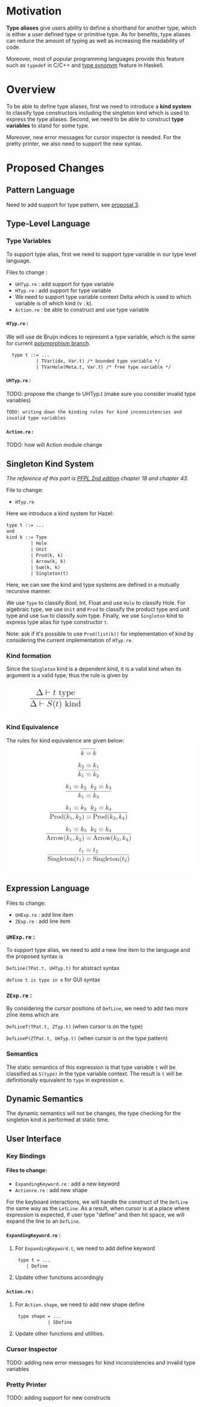 
[TODO: type equivalence, type variable, cursor inspector and pretty printer]: # 

# Motivation

**Type aliases** give users ability to define a shorthand for another type, which is either a user defined type or primitive type. As for benefits, type aliases can reduce the amount of typing as well as increasing the readability of code. 

Moreover, most of popular programming languages provide this feature such as `typedef` in C/C++ and [type synonym](https://wiki.haskell.org/Type_synonym) feature in Haskell. 

# Overview
To be able to define type aliases, first we need to introduce a **kind system** to classify type constructors including the singleton kind which is used to express the type aliases. Second, we need to be able to construct **type variables** to stand for some type.

Moreover, new error messages for cursor inspector is needed. For the pretty printer, we also need to support the new syntax.

# Proposed Changes
## Pattern Language
Need to add support for type pattern, see [proposal 3](https://github.com/hazelgrove/phi/blob/3-explicit-polymorphism/3-explicit-polymorphism/3-explicit-polymorphism.md).


## Type-Level Language
### Type Variables

To support type alias, first we need to support type variable in our type level language.

Files to change :
   * `UHTyp.re` : add support for type variable
   * `HTyp.re` :  add support for type variable
   * We need to support type variable context Delta which is used to which variable is of which kind (v : k).
   * `Action.re` : be able to construct and use type variable 

#### `HTyp.re` : 

[TODO: propose the change to HTyp.t (see polymorphism branch, Charles Chamberlain)]: #

We will use de Bruijn indices to represent a type variable, which is the same for current [polymorphism branch](https://github.com/hazelgrove/hazel/blob/polymorphism/src/semantics/HTyp.re).

      type t ::= ...
               | TVar(idx, Var.t) /* bounded type variable */
               | TVarHole(Meta.t, Var.t) /* free type variable */

#### `UHTyp.re` :
TODO: propose the change to UHTyp.t (make sure you consider invalid type variables)

    TODO: writing down the kinding rules for kind inconsistencies and invalid type variables


#### `Action.re` :
TODO: how will Action module change

## Singleton Kind System
*The reference of this part is [PFPL 2nd edition](https://www.cs.cmu.edu/~rwh/pfpl/2nded.pdf) chapter 18 and chapter 43.*

File to change:
   * `HTyp.re`

Here we introduce a kind system for Hazel:

    type t ::= ...
    and
    kind k ::= Type
             | Hole
             | Unit
             | Prod(k, k)
             | Arrow(k, k)
             | Sum(k, k)
             | Singleton(t)

Here, we can see the kind and type systems are defined in a mutually recursive manner. 

We use `Type` to classify Bool, Int, Float and use `Hole` to classify Hole. For algebraic type, we use `Unit` and `Prod` to classify the product type and unit type and use `Sum` to classify sum type. Finally, we use `Singleton` kind to express type alias for type constructor `t`.

Note: ask if it's possible to use `Prod(list(k))` for implementation of kind by considering the current implementation of `HTyp.re`.

### Kind formation


Since the `Singleton` kind is a dependent kind, it is a valid kind when its argument is a valid type, thus the rule is given by 

![kind formation](./kind_formation.jpg)

### Kind Equivalence
The rules for kind equivalence are given below:
![kind equivalence](./kind_equivalence.jpg)



## Expression Language
   Files to change:
   * `UHExp.re` : add line item
   * `ZExp.re` : add line item
### `UHExp.re` :
To support type alias, we need to add a new line item to the language and the proposed syntax is 

`DefLine(TPat.t, UHTyp.t)` for abstract syntax

`define t is type in e`  for GUI syntax

### `ZExp.re` :
By considering the cursor positions of `DefLine`, we need to add two more zline items which are

`DefLineT(TPat.t, ZTyp.t)` (when cursor is on the type)

`DefLineP(ZTPat.t, UHTyp.t)` (when cursor is on the type pattern)

### Semantics
The static semantics of this expression is that type variable `t` will be classified as `S(type)` in the type variable context. The result is `t` will be definitionally equivalent to `type` in expression `e`.

## Dynamic Semantics
The dynamic semantics will not be changes, the type checking for the singleton kind is performed at static time.

## User Interface
### Key Bindings

#### Files to change:
* `ExpandingKeyword.re` : add a new keyword 
* `Actionre.re` : add new shape

For the keyboard interactions, we will handle the construct of the `DefLine` the same way as the `LetLine`. As a result, when cursor is at a place where expression is expected, if user type "define" and then hit space, we will expand the line to an `DefLine`.

#### `ExpandingKeyword.re` :
1. For `ExpandingKeyword.t`, we need to add define keyword

        type t = ...
           | Define
2. Update other functions accordingly

#### `Action.re` :
1. For `Action.shape`, we need to add new shape define

        type shape = ...
                   | SDefine

2. Update other functions and utilities.

### Cursor Inspector
TODO: adding new error messages for kind inconsistencies and invalid type variables

### Pretty Printer
TODO: adding support for new constructs
